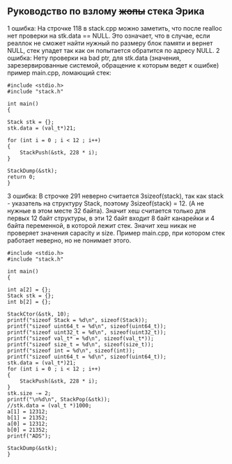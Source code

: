 **Руководство по взлому ~~жопы~~ стека Эрика**
-----------------------------------------
1 ошибка: 
	На строчке 118 в stack.cpp можно заметить, что после realloc нет проверки на stk.data == NULL.
	Это означает, что в случае, если реаллок не сможет найти нужный по размеру блок памяти и вернет NULL, стек упадет 
	так как он попытается обратится по адресу NULL. 
2 ошибка:
	Нету проверки на bad ptr, для stk.data (значения, зарезервированные системой, обращение к которым ведет к ошибке)
	пример main.cpp, ломающий стек:

 	#include <stdio.h>
	#include "stack.h"

	int main()
	{

	Stack stk = {};	
	stk.data = (val_t*)21;

	for (int i = 0 ; i < 12 ; i++)
	{
		StackPush(&stk, 228 * i);
	}

	StackDump(&stk);
	return 0;
	}
3 ошибка: 
	В строчке 291 неверно считается 3sizeof(stack), так как stack - указатель на структуру Stack, поэтому 3sizeof(stack) = 12. (А не нужные в этом месте 32 байта).
	Значит хеш считается только для первых 12 байт структуры, в эти 12 байт входит 8 байт канарейки и 4 байта переменной, в которой лежит стек.
	Значит хеш никак не проверяет значения capacity и size. Пример main.cpp, при котором стек работает неверно, но не понимает этого.  
	
	#include <stdio.h>
	#include "stack.h"

	int main()
	{
	
	int a[2] = {};
	Stack stk = {};
	int b[2] = {};
		
	StackCtor(&stk, 10);
	printf("sizeof Stack = %d\n", sizeof(Stack));
	printf("sizeof uint64_t = %d\n", sizeof(uint64_t));
	printf("sizeof uint32_t = %d\n", sizeof(uint32_t));
	printf("sizeof val_t* = %d\n", sizeof(val_t*));
	printf("sizeof size_t = %d\n", sizeof(size_t));
	printf("sizeof int = %d\n", sizeof(int));
	printf("sizeof uint64_t = %d\n", sizeof(uint64_t));
	stk.data = (val_t*)21;
	for (int i = 0 ; i < 12 ; i++)
	{
		StackPush(&stk, 228 * i);
	}
	stk.size -= 2; 
	printf("\n%d\n", StackPop(&stk));
	//stk.data = (val_t *)1000;
	a[1] = 12312;
	b[1] = 21352;
	a[0] = 12312;
	b[0] = 21352;
	printf("ADS");

	StackDump(&stk);
	}

